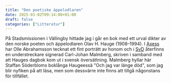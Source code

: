 ```yaml
---
title: "Den poetiske äppelodlaren"
date: 2025-01-02T09:14:08+01:00
draft: false
categories: ["Litteratur"]
---
```


På Stadsmissionen i Vällingby hittade jag i går en bok med ett urval dikter av den norske poeten och äppelodlaren Olav H. Hauge (1908–1994). I [Axess](https://www.axess.se/artiklar/den-poetiske-appelodlaren/) har Olle Abrahamsson tecknat ett fint porträtt av honom och i [SvD](https://www.svd.se/a/c7e13043-aa89-4cfc-aa21-f7f1d905ce70/hauge-tog-spjarn-mot-varldens-brus) återfinns en understreckare signerad Carl-Johan Malmberg, skriven i samband med att Hauges dagbok kom ut i svensk översättning. Malmberg hyllar här Staffan Söderbloms boklånga Haugeessä "Och jag var länge död", som jag blir nyfiken på att läsa, men som dessvärre inte finns att tillgå någonstans för tillfället.
